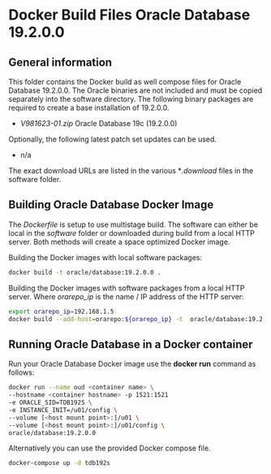 # Docker Build Files Oracle Database 19.2.0.0

## General information

This folder contains the Docker build as well compose files for Oracle Database 19.2.0.0. The Oracle binaries are not included and must be copied separately into the software directory. The following binary packages are required to create a base installation of 19.2.0.0.

* *V981623-01.zip* Oracle Database 19c (19.2.0.0)

Optionally, the following latest patch set updates can be used.

* n/a 

The exact download URLs are listed in the various **.download* files in the software folder.

## Building Oracle Database Docker Image

The *Dockerfile* is setup to use multistage build. The software can either be local in the *software* folder or downloaded during build from a local HTTP server. Both methods will create a space optimized Docker image.

Building the Docker images with local software packages:

```bash
docker build -t oracle/database:19.2.0.0 .
```

Building the Docker images with software packages from a local HTTP server. Where *orarepo_ip* is the name / IP address of the HTTP server:

```bash
export orarepo_ip=192.168.1.5
docker build --add-host=orarepo:${orarepo_ip} -t  oracle/database:19.2.0.0 .
```

## Running Oracle Database in a Docker container

Run your Oracle Database Docker image use the **docker run** command as follows:

```bash
docker run --name oud <container name> \
--hostname <container hostname> -p 1521:1521 
-e ORACLE_SID=TDB192S \
-e INSTANCE_INIT=/u01/config \
--volume [<host mount point>:]/u01 \
--volume [<host mount point>:]/u01/config \
oracle/database:19.2.0.0
```

Alternatively you can use the provided Docker compose file.

```bash
docker-compose up -d tdb192s
```